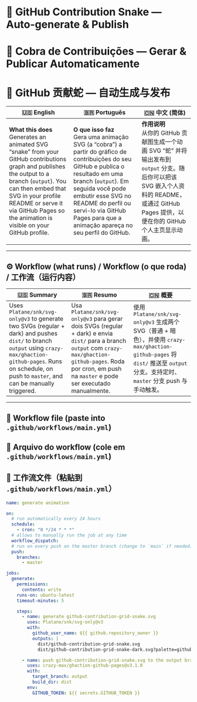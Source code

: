 # 🐍 GitHub Contribution Snake — Auto-generate & Publish
# 🐍 Cobra de Contribuições — Gerar & Publicar Automaticamente
# 🐍 GitHub 贡献蛇 — 自动生成与发布

| 🇺🇸 English | 🇧🇷 Português | 🇨🇳 中文 (简体) |
|---|---|---|
| **What this does**<br>Generates an animated SVG “snake” from your GitHub contributions graph and publishes the output to a branch (`output`). You can then embed that SVG in your profile README or serve it via GitHub Pages so the animation is visible on your GitHub profile. | **O que isso faz**<br>Gera uma animação SVG (a “cobra”) a partir do gráfico de contribuições do seu GitHub e publica o resultado em uma branch (`output`). Em seguida você pode embutir esse SVG no README do perfil ou servi-lo via GitHub Pages para que a animação apareça no seu perfil do GitHub. | **作用说明**<br>从你的 GitHub 贡献图生成一个动画 SVG “蛇” 并将输出发布到 `output` 分支。随后你可以把该 SVG 嵌入个人资料的 README，或通过 GitHub Pages 提供，以便在你的 GitHub 个人主页显示动画。 |

---

## ⚙️ Workflow (what runs) / Workflow (o que roda) / 工作流（运行内容）

| 🇺🇸 Summary | 🇧🇷 Resumo | 🇨🇳 概要 |
|---|---|---|
| Uses `Platane/snk/svg-only@v3` to generate two SVGs (regular + dark) and pushes `dist/` to branch `output` using `crazy-max/ghaction-github-pages`. Runs on schedule, on push to `master`, and can be manually triggered. | Usa `Platane/snk/svg-only@v3` para gerar dois SVGs (regular + dark) e envia `dist/` para a branch `output` com `crazy-max/ghaction-github-pages`. Roda por cron, em push na `master` e pode ser executado manualmente. | 使用 `Platane/snk/svg-only@v3` 生成两个 SVG（普通 + 暗色），并使用 `crazy-max/ghaction-github-pages` 将 `dist/` 推送至 `output` 分支。支持定时、`master` 分支 push 与手动触发。 |

---

## 🧾 Workflow file (paste into `.github/workflows/main.yml`)  
## 🧾 Arquivo do workflow (cole em `.github/workflows/main.yml`)  
## 🧾 工作流文件（粘贴到 `.github/workflows/main.yml`）

```yaml
name: generate animation

on:
  # run automatically every 24 hours
  schedule:
    - cron: "0 */24 * * *"
  # allows to manually run the job at any time
  workflow_dispatch:
  # run on every push on the master branch (change to `main` if needed)
  push:
    branches:
      - master

jobs:
  generate:
    permissions:
      contents: write
    runs-on: ubuntu-latest
    timeout-minutes: 5

    steps:
      - name: generate github-contribution-grid-snake.svg
        uses: Platane/snk/svg-only@v3
        with:
          github_user_name: ${{ github.repository_owner }}
          outputs: |
            dist/github-contribution-grid-snake.svg
            dist/github-contribution-grid-snake-dark.svg?palette=github-dark

      - name: push github-contribution-grid-snake.svg to the output branch
        uses: crazy-max/ghaction-github-pages@v3.1.0
        with:
          target_branch: output
          build_dir: dist
        env:
          GITHUB_TOKEN: ${{ secrets.GITHUB_TOKEN }}
